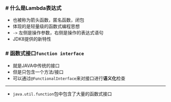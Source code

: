 ### # 什么是Lambda表达式
* 也被称为箭头函数，匿名函数，闭包
* 体现的是轻量级的函数式编程思想
* `->` 左侧是操作参数，右侧是操作的表达式语句
* JDK8提供的新特性

### # 函数式接口`function interface`
* 就是JAVA中传统的接口
* 但是只包含一个方法/接口
* 可以通过`@FunctionalInterface`来对接口进行**语义化**检查



******
* `java.util.function`包中包含了大量的函数式接口
